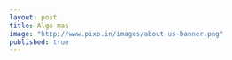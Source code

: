 ```yaml
---
layout: post
title: Algo mas
image: "http://www.pixo.in/images/about-us-banner.png"
published: true
---
```

